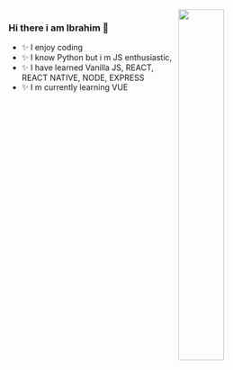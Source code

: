 <img src="https://github-readme-stats.vercel.app/api?username=ibrahimkanber&show_icons=true&theme=tokyonight" align='right' width="40%">


### Hi there i am Ibrahim 👋
- ✨ I enjoy coding
- ✨ I know Python but i m JS enthusiastic,
- ✨ I have learned Vanilla JS, REACT, REACT NATIVE, NODE, EXPRESS
- ✨ I  m currently learning VUE 

<!--
**ibrahimkanber/ibrahimkanber** is a ✨ _special_ ✨ repository because its `README.md` (this file) appears on your GitHub profile.

Here are some ideas to get you started:

- 🔭 I’m currently working on ...
- ✨ I enjoy coding
- ✨ I know Python but i m JS enthusiastic,
- ✨ I have learned Vanilla JS,REACT,NODE,EXPRESS


-->
